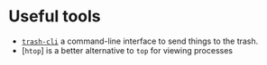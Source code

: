 # Useful tools

* [`trash-cli`](https://github.com/andreafrancia/trash-cli) a command-line interface to send things to the trash.
* [`htop`] is a better alternative to `top` for viewing processes
